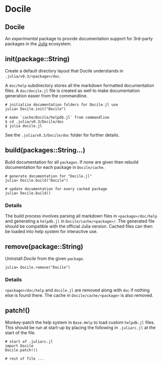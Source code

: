 # Docile

## Docile

An *experimental* package to provide documentation support for 3rd-party
packages in the [Julia](www.julialang.org) ecosystem.

## init(package::String)

Create a default directory layout that Docile understands in
`.julia/v0.3/<package>/doc`.

A `doc/help` subdirectory stores all the markdown formatted
documentation files. A `doc/docile.jl` file is created as well to make
documentation generation easier from the commandline.

    # initialize documentation folders for Docile.jl use
    julia> Docile.init("Docile")

    # make `cache/Docile/helpdb.jl` from commandline
    $ cd .julia/v0.3/Docile/doc
    $ julia docile.jl

See the `.julia/v0.3/Docile/doc` folder for further details.

## build(packages::String...)

Build documentation for all `packages`. If none are given then rebuild
documentation for each package in `Docile/cache`.

    # generate documentation for "Docile.jl"
    julia> Docile.build("Docile")

    # update documentation for every cached package
    julia> Docile.build()

### Details

The build process involves parsing all markdown files in
`<package>/doc/help` and generating a `helpdb.jl` in
`Docile/cache/<package>/`. The generated file should be compatible with
the official Julia version. Cached files can then be loaded into help
system for interactive use.

## remove(package::String)

Uninstall *Docile* from the given `package`.

    julia> Docile.remove("Docile")

### Details

`<package>/doc/help` and `docile.jl` are removed along with `doc` if
nothing else is found there. The cache in `Docile/cache/<package>` is
also removed.

## patch!()

Monkey-patch the help system in `Base.Help` to load custom `helpdb.jl`
files. This should be run at start-up by placing the following in
`.juliarc.jl` at the start of the file.

    # start of .juliarc.jl
    import Docile
    Docile.patch!()

    # rest of file ...
